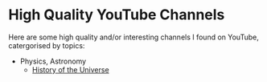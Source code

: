 # High Quality YouTube Channels

Here are some high quality and/or interesting channels I found on YouTube, catergorised by topics:

- Physics, Astronomy
  - [History of the Universe](https://www.youtube.com/c/HistoryoftheUniverse)
